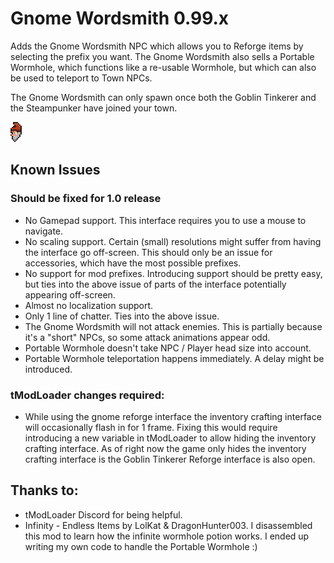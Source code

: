 # Gnome Wordsmith 0.99.x

Adds the Gnome Wordsmith NPC which allows you to Reforge items by selecting the prefix you want.
The Gnome Wordsmith also sells a Portable Wormhole, which functions like a re-usable Wormhole, but which can also be used to teleport to Town NPCs.

The Gnome Wordsmith can only spawn once both the Goblin Tinkerer and the Steampunker have joined your town.

![Image of Gnome Wordsmith's Head](NPCs/GnomeWordsmithNPC_Head.png)

## Known Issues

### Should be fixed for 1.0 release

- No Gamepad support. This interface requires you to use a mouse to navigate.
- No scaling support. Certain (small) resolutions might suffer from having the interface go off-screen. This should only be an issue for accessories, which have the most possible prefixes.
- No support for mod prefixes. Introducing support should be pretty easy, but ties into the above issue of parts of the interface potentially appearing off-screen.
- Almost no localization support.
- Only 1 line of chatter. Ties into the above issue.
- The Gnome Wordsmith will not attack enemies. This is partially because it's a "short" NPCs, so some attack animations appear odd.
- Portable Wormhole doesn't take NPC / Player head size into account.
- Portable Wormhole teleportation happens immediately. A delay might be introduced.

### tModLoader changes required:

- While using the gnome reforge interface the inventory crafting interface will occasionally flash in for 1 frame. Fixing this would require introducing a new variable in tModLoader to allow hiding the inventory crafting interface. As of right now the game only hides the inventory crafting interface is the Goblin Tinkerer Reforge interface is also open.

## Thanks to:

- tModLoader Discord for being helpful.
- Infinity - Endless Items by LolKat & DragonHunter003. I disassembled this mod to learn how the infinite wormhole potion works. I ended up writing my own code to handle the Portable Wormhole :)
